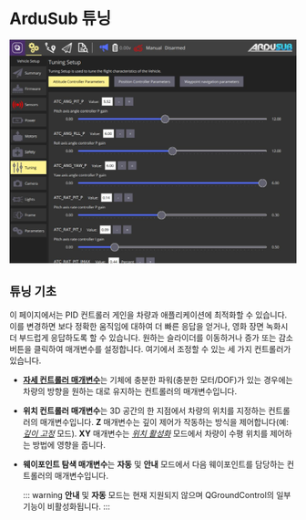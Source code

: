 # ArduSub 튜닝

![ArduSub 튜닝 페이지](../../../assets/setup/tuning/ardusub.jpg)

## 튜닝 기초

이 페이지에서는 PID 컨트롤러 게인을 차량과 애플리케이션에 최적화할 수 있습니다. 이를 변경하면 보다 정확한 움직임에 대하여 더 빠른 응답을 얻거나, 영화 장면 녹화시 더 부드럽게 응답하도록 할 수 있습니다. 원하는 슬라이더를 이동하거나 증가 또는 감소 버튼을 클릭하여 매개변수를 설정합니다. 여기에서 조정할 수 있는 세 가지 컨트롤러가 있습니다.

- [**자세 컨트롤러 매개변수**](https://www.ardusub.com/operators-manual/full-parameter-list.html#atc-parameters)는 기체에 충분한 파워(충분한 모터/DOF)가 있는 경우에는 차량의 방향을 원하는 대로 유지하는 컨트롤러의 매개변수입니다.

- **위치 컨트롤러 매개변수**는 3D 공간의 한 지점에서 차량의 위치를 지정하는 컨트롤러의 매개변수입니다. **Z** 매개변수는 깊이 제어가 작동하는 방식을 제어합니다(예: [_깊이 고정_](https://www.ardusub.com/operators-manual/flight-modes.html#depth-hold) 모드). **XY** 매개변수는 [_위치 활성화_](https://www.ardusub.com/operators-manual/flight-modes.html#position-enabled-modes) 모드에서 차량이 수평 위치를 제어하는 방법에 영향을 줍니다.

- **웨이포인트 탐색 매개변수**는 **자동** 및 **안내** 모드에서 다음 웨이포인트를 담당하는 컨트롤러의 매개변수입니다.

  ::: warning
  **안내** 및 **자동** 모드는 현재 지원되지 않으며 QGroundControl의 일부 기능이 비활성화됩니다.
  :::
